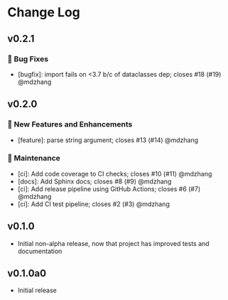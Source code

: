# Change Log

## v0.2.1

### 🐛 Bug Fixes

- [bugfix]: import fails on <3.7 b/c of dataclasses dep; closes #18 (#19) @mdzhang

## v0.2.0

### 🚀 New Features and Enhancements

- [feature]: parse string argument; closes #13 (#14) @mdzhang

### 🔨 Maintenance

- [ci]: Add code coverage to CI checks; closes #10 (#11) @mdzhang
- [docs]: Add Sphinx docs; closes #8 (#9) @mdzhang
- [ci]: Add release pipeline using GitHub Actions; closes #6 (#7) @mdzhang
- [ci]: Add CI test pipeline; closes #2 (#3) @mdzhang

## v0.1.0

* Initial non-alpha release, now that project has improved tests and
documentation

## v0.1.0a0

* Initial release

